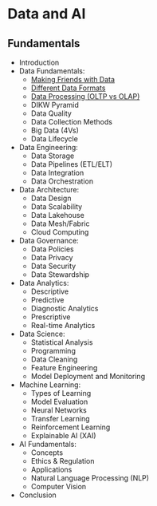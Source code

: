 # Data and AI
## Fundamentals

- Introduction
- Data Fundamentals:
  - [Making Friends with Data](https://medium.com/@rathi-ankit/making-friends-with-data-a4c919cb8132)
  - [Different Data Formats](https://medium.com/@rathi-ankit/different-data-formats-1ebdd61c5621)
  - [Data Processing (OLTP vs OLAP)](https://medium.com/@rathi-ankit/data-processing-oltp-vs-olap-836d95c348fb)
  - DIKW Pyramid
  - Data Quality
  - Data Collection Methods
  - Big Data (4Vs)
  - Data Lifecycle
- Data Engineering: 
  - Data Storage
  - Data Pipelines (ETL/ELT)
  - Data Integration
  - Data Orchestration
- Data Architecture: 
  - Data Design
  - Data Scalability
  - Data Lakehouse
  - Data Mesh/Fabric
  - Cloud Computing
- Data Governance: 
  - Data Policies
  - Data Privacy
  - Data Security
  - Data Stewardship
- Data Analytics: 
  - Descriptive
  - Predictive
  - Diagnostic Analytics
  - Prescriptive
  - Real-time Analytics
- Data Science: 
  - Statistical Analysis
  - Programming
  - Data Cleaning
  - Feature Engineering
  - Model Deployment and Monitoring
- Machine Learning: 
  - Types of Learning
  - Model Evaluation
  - Neural Networks
  - Transfer Learning
  - Reinforcement Learning
  - Explainable AI (XAI)
- AI Fundamentals: 
  - Concepts
  - Ethics & Regulation
  - Applications
  - Natural Language Processing (NLP)
  - Computer Vision
- Conclusion


